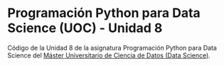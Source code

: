 # Programación Python para Data Science (UOC) - Unidad 8

Código de la Unidad 8 de la asignatura Programación Python para Data Science del [Máster Universitario de Ciencia de Datos (Data Science)](http://estudios.uoc.edu/es/masters-universitarios/data-science/presentacion).

